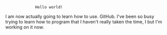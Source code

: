                  Hello world!
  I am now actually going to learn how to use. GitHub. I've been so busy trying to learn how to program that I haven't really taken the time, I but I'm working on it now.

